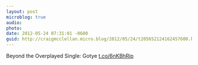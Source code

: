```yaml
---
layout: post
microblog: true
audio: 
photo: 
date: 2012-05-24 07:31:01 -0600
guid: http://craigmcclellan.micro.blog/2012/05/24/t205652124162457600.html
---
```

Beyond the Overplayed Single: Gotye [t.co/6nKBhRip](http://t.co/6nKBhRip)

